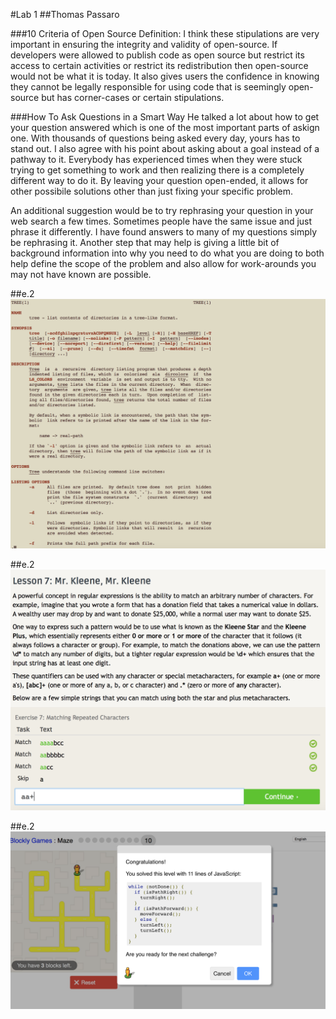 #Lab 1
##Thomas Passaro

###10 Criteria of Open Source Definition:
  I think these stipulations are very important in ensuring the integrity and validity of open-source. If developers were allowed to publish code as open source but restrict its access to certain activities or restrict its redistribution then open-source would not be what it is today. It also gives users the confidence in knowing they cannot be legally responsible for using code that is seemingly open-source but has corner-cases or certain stipulations. 
  
###How To Ask Questions in a Smart Way
  He talked a lot about how to get your question answered which is one of the most important parts of askign one. With thousands of questions being asked every day, yours has to stand out. I also agree with his point about asking about a goal instead of a pathway to it. Everybody has experienced times when they were stuck trying to get something to work and then realizing there is a completely different way to do it. By leaving your question open-ended, it allows for other possibile solutions other than just fixing your specific problem. 
  
  An additional suggestion would be to try rephrasing your question in your web search a few times. Sometimes people have the same issue and just phrase it differently. I have found answers to many of my questions simply be rephrasing it. Another step that may help is giving a little bit of background information into why you need to do what you are doing to both help define the scope of the problem and also allow for work-arounds you may not have known are possible.
  
##e.2 ![Image of Regex Completion](https://github.com/tjpassaro/Open-Source-Labs/blob/master/man_tree.png)
  
##e.2 ![Image of Regex Completion](https://github.com/tjpassaro/Open-Source-Labs/blob/master/lab1_e.2.png)


##e.2 ![Image of Regex Completion](https://github.com/tjpassaro/Open-Source-Labs/blob/master/blocky.png)
